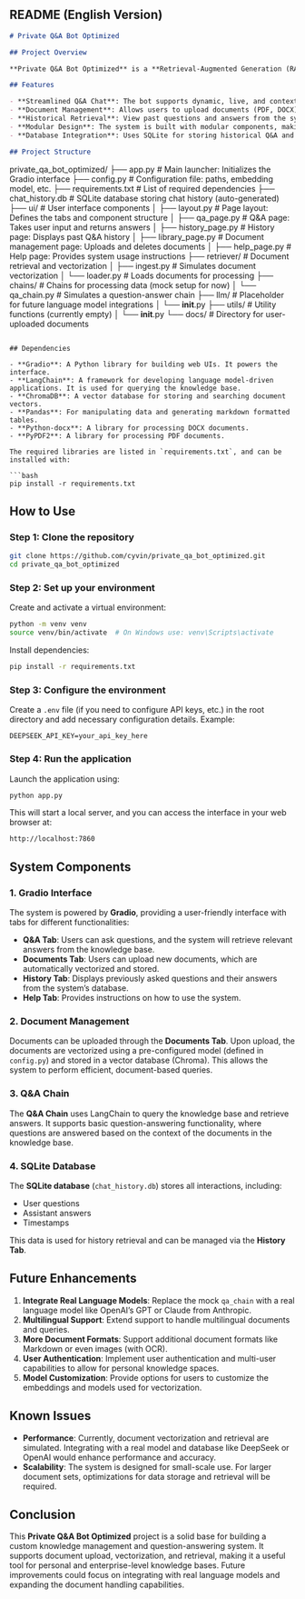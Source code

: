 ## **README (English Version)**

```markdown
# Private Q&A Bot Optimized

## Project Overview

**Private Q&A Bot Optimized** is a **Retrieval-Augmented Generation (RAG)**-based chatbot designed to manage a private knowledge base. The bot supports document upload, automatic vectorization, historical Q&A retrieval, and a seamless chat interface using Gradio. The system is optimized for local knowledge processing and allows for easy document-based querying and updates.

## Features

- **Streamlined Q&A Chat**: The bot supports dynamic, live, and context-aware conversations.
- **Document Management**: Allows users to upload documents (PDF, DOCX), which are automatically vectorized and added to the knowledge base.
- **Historical Retrieval**: View past questions and answers from the system’s database.
- **Modular Design**: The system is built with modular components, making it easy to extend or replace parts (such as the language model or document storage system).
- **Database Integration**: Uses SQLite for storing historical Q&A and file metadata, ensuring persistence.

## Project Structure

```
private_qa_bot_optimized/
├── app.py                        # Main launcher: Initializes the Gradio interface
├── config.py                     # Configuration file: paths, embedding model, etc.
├── requirements.txt              # List of required dependencies
├── chat_history.db               # SQLite database storing chat history (auto-generated)
├── ui/                           # User interface components
│   ├── layout.py                 # Page layout: Defines the tabs and component structure
│   ├── qa_page.py                # Q&A page: Takes user input and returns answers
│   ├── history_page.py           # History page: Displays past Q&A history
│   ├── library_page.py           # Document management page: Uploads and deletes documents
│   ├── help_page.py              # Help page: Provides system usage instructions
├── retriever/                    # Document retrieval and vectorization
│   ├── ingest.py                 # Simulates document vectorization
│   └── loader.py                 # Loads documents for processing
├── chains/                       # Chains for processing data (mock setup for now)
│   └── qa_chain.py               # Simulates a question-answer chain
├── llm/                          # Placeholder for future language model integrations
│   └── __init__.py
├── utils/                        # Utility functions (currently empty)
│   └── __init__.py
└── docs/                         # Directory for user-uploaded documents
```

## Dependencies

- **Gradio**: A Python library for building web UIs. It powers the interface.
- **LangChain**: A framework for developing language model-driven applications. It is used for querying the knowledge base.
- **ChromaDB**: A vector database for storing and searching document vectors.
- **Pandas**: For manipulating data and generating markdown formatted tables.
- **Python-docx**: A library for processing DOCX documents.
- **PyPDF2**: A library for processing PDF documents.

The required libraries are listed in `requirements.txt`, and can be installed with:

```bash
pip install -r requirements.txt
```

## How to Use

### Step 1: Clone the repository

```bash
git clone https://github.com/cyvin/private_qa_bot_optimized.git
cd private_qa_bot_optimized
```

### Step 2: Set up your environment

Create and activate a virtual environment:

```bash
python -m venv venv
source venv/bin/activate  # On Windows use: venv\Scripts\activate
```

Install dependencies:

```bash
pip install -r requirements.txt
```

### Step 3: Configure the environment

Create a `.env` file (if you need to configure API keys, etc.) in the root directory and add necessary configuration details. Example:

```env
DEEPSEEK_API_KEY=your_api_key_here
```

### Step 4: Run the application

Launch the application using:

```bash
python app.py
```

This will start a local server, and you can access the interface in your web browser at:

```
http://localhost:7860
```

## System Components

### 1. **Gradio Interface**

The system is powered by **Gradio**, providing a user-friendly interface with tabs for different functionalities:

- **Q&A Tab**: Users can ask questions, and the system will retrieve relevant answers from the knowledge base.
- **Documents Tab**: Users can upload new documents, which are automatically vectorized and stored.
- **History Tab**: Displays previously asked questions and their answers from the system’s database.
- **Help Tab**: Provides instructions on how to use the system.

### 2. **Document Management**

Documents can be uploaded through the **Documents Tab**. Upon upload, the documents are vectorized using a pre-configured model (defined in `config.py`) and stored in a vector database (Chroma). This allows the system to perform efficient, document-based queries.

### 3. **Q&A Chain**

The **Q&A Chain** uses LangChain to query the knowledge base and retrieve answers. It supports basic question-answering functionality, where questions are answered based on the context of the documents in the knowledge base.

### 4. **SQLite Database**

The **SQLite database** (`chat_history.db`) stores all interactions, including:

- User questions
- Assistant answers
- Timestamps

This data is used for history retrieval and can be managed via the **History Tab**.

## Future Enhancements

1. **Integrate Real Language Models**: Replace the mock `qa_chain` with a real language model like OpenAI’s GPT or Claude from Anthropic.
2. **Multilingual Support**: Extend support to handle multilingual documents and queries.
3. **More Document Formats**: Support additional document formats like Markdown or even images (with OCR).
4. **User Authentication**: Implement user authentication and multi-user capabilities to allow for personal knowledge spaces.
5. **Model Customization**: Provide options for users to customize the embeddings and models used for vectorization.

## Known Issues

- **Performance**: Currently, document vectorization and retrieval are simulated. Integrating with a real model and database like DeepSeek or OpenAI would enhance performance and accuracy.
- **Scalability**: The system is designed for small-scale use. For larger document sets, optimizations for data storage and retrieval will be required.

## Conclusion

This **Private Q&A Bot Optimized** project is a solid base for building a custom knowledge management and question-answering system. It supports document upload, vectorization, and retrieval, making it a useful tool for personal and enterprise-level knowledge bases. Future improvements could focus on integrating with real language models and expanding the document handling capabilities.